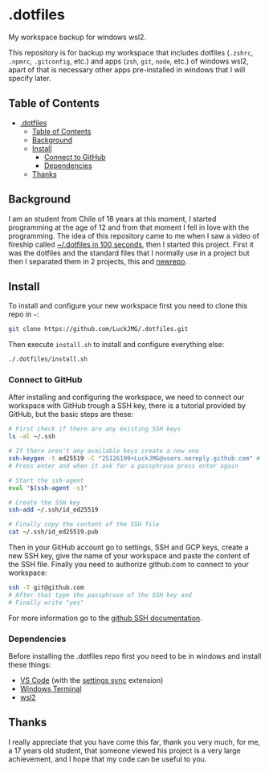 # .dotfiles

My workspace backup for windows wsl2.

This repository is for backup my workspace that includes dotfiles (`.zshrc`, `.npmrc`, `.gitconfig`, etc.) and apps (`zsh`, `git`, `node`, etc.) of windows wsl2, apart of that is necessary other apps pre-installed in windows that I will specify later.

## Table of Contents

- [.dotfiles](#dotfiles)
  - [Table of Contents](#table-of-contents)
  - [Background](#background)
  - [Install](#install)
    - [Connect to GitHub](#connect-to-github)
    - [Dependencies](#dependencies)
  - [Thanks](#thanks)

## Background

I am an student from Chile of 18 years at this moment, I started programming at the age of 12 and from that moment I fell in love with the programming. The idea of this repository came to me when I saw a video of fireship called [~/.dotfiles in 100 seconds](https://www.youtube.com/watch?v=r_MpUP6aKiQ), then I started this project. First it was the dotfiles and the standard files that I normally use in a project but then I separated them in 2 projects, this and [newrepo](https://github.com/LuckJMG/newrepo).

## Install

To install and configure your new workspace first you need to clone this repo in `~`:

``` bash
git clone https://github.com/LuckJMG/.dotfiles.git
```

Then execute `install.sh` to install and configure everything else:

``` bash
./.dotfiles/install.sh
```

### Connect to GitHub

After installing and configuring the workspace, we need to connect our workspace with GitHub trough a SSH key, there is a tutorial provided by GitHub, but the basic steps are these:

``` bash
# First check if there are any existing SSH keys
ls -al ~/.ssh

# If there aren't any available keys create a new one
ssh-keygen -t ed25519 -C "25126199+LuckJMG@users.noreply.github.com" # Replace with your email
# Press enter and when it ask for a passphrase press enter again

# Start the ssh-agent
eval "$(ssh-agent -s)"

# Create the SSH key
ssh-add ~/.ssh/id_ed25519

# Finally copy the content of the SSH file
cat ~/.ssh/id_ed25519.pub
```

Then in your GitHub account go to settings, SSH and GCP keys, create a new SSH key, give the name of your workspace and paste the content of the SSH file.
Finally you need to authorize github.com to connect to your workspace:

``` bash
ssh -T git@github.com
# After that type the passphrase of the SSH key and
# Finally write "yes"
```

For more information go to the [github SSH documentation](https://docs.github.com/en/github/authenticating-to-github/connecting-to-github-with-ssh).

### Dependencies

Before installing the .dotfiles repo first you need to be in windows and install these things:

- [VS Code](https://code.visualstudio.com/) (with the [settings sync](https://marketplace.visualstudio.com/items?itemName=Shan.code-settings-sync) extension)
- [Windows Terminal](https://www.microsoft.com/en-us/p/windows-terminal/9n0dx20hk701?activetab=pivot:overviewtab)
- [wsl2](https://docs.microsoft.com/en-us/windows/wsl/install-win10)

## Thanks

I really appreciate that you have come this far, thank you very much, for me, a 17 years old student, that someone viewed his project is a very large achievement, and I hope that my code can be useful to you.
